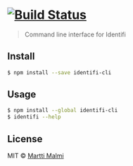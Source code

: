 #  [![Build Status](https://secure.travis-ci.org/identifi/identifi-cli.png?branch=master)](http://travis-ci.org/mmalmi/identifi-cli)

> Command line interface for Identifi


## Install

```sh
$ npm install --save identifi-cli
```


## Usage

```sh
$ npm install --global identifi-cli
$ identifi --help
```


## License

MIT © [Martti Malmi](https://github.com/mmalmi)
